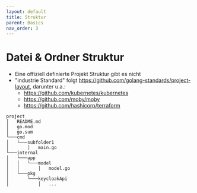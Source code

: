 ```yaml
---
layout: default
title: Struktur
parent: Basics
nav_order: 3
---
```


# Datei & Ordner Struktur

- Eine offiziell definierte Projekt Struktur gibt es nicht
- "industrie Standard" folgt https://github.com/golang-standards/project-layout, darunter u.a.:
  - https://github.com/kubernetes/kubernetes
  - https://github.com/moby/moby
  - https://github.com/hashicorp/terraform


```
project
│   README.md
│   go.mod
│   go.sum      
└───cmd
│   └───subfolder1
│       │   main.go
└───internal
│   └───app
│   │   └───model
│   │       │   model.go
│   └───pkg
│       └───keycloakApi
│           │   ...
```